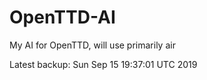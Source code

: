 # OpenTTD-AI
My AI for OpenTTD, will use primarily air

Latest backup: Sun Sep 15 19:37:01 UTC 2019
